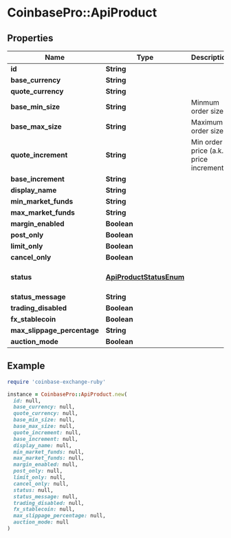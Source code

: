 # CoinbasePro::ApiProduct

## Properties

| Name | Type | Description | Notes |
| ---- | ---- | ----------- | ----- |
| **id** | **String** |  |  |
| **base_currency** | **String** |  |  |
| **quote_currency** | **String** |  |  |
| **base_min_size** | **String** | Minmum order size |  |
| **base_max_size** | **String** | Maximum order size |  |
| **quote_increment** | **String** | Min order price (a.k.a. price increment |  |
| **base_increment** | **String** |  |  |
| **display_name** | **String** |  |  |
| **min_market_funds** | **String** |  |  |
| **max_market_funds** | **String** |  |  |
| **margin_enabled** | **Boolean** |  |  |
| **post_only** | **Boolean** |  |  |
| **limit_only** | **Boolean** |  |  |
| **cancel_only** | **Boolean** |  |  |
| **status** | [**ApiProductStatusEnum**](ApiProductStatusEnum.md) |  | [default to &#39;online&#39;] |
| **status_message** | **String** |  |  |
| **trading_disabled** | **Boolean** |  | [optional] |
| **fx_stablecoin** | **Boolean** |  | [optional] |
| **max_slippage_percentage** | **String** |  | [optional] |
| **auction_mode** | **Boolean** |  |  |

## Example

```ruby
require 'coinbase-exchange-ruby'

instance = CoinbasePro::ApiProduct.new(
  id: null,
  base_currency: null,
  quote_currency: null,
  base_min_size: null,
  base_max_size: null,
  quote_increment: null,
  base_increment: null,
  display_name: null,
  min_market_funds: null,
  max_market_funds: null,
  margin_enabled: null,
  post_only: null,
  limit_only: null,
  cancel_only: null,
  status: null,
  status_message: null,
  trading_disabled: null,
  fx_stablecoin: null,
  max_slippage_percentage: null,
  auction_mode: null
)
```

